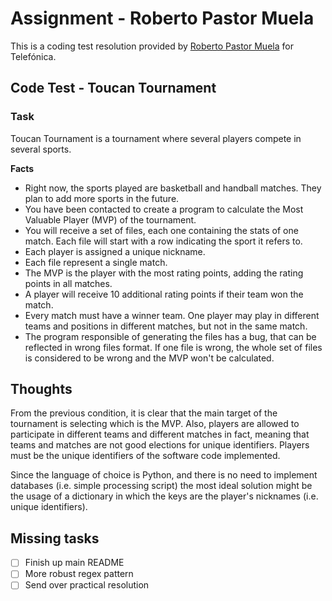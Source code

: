 # Assignment - Roberto Pastor Muela

This is a coding test resolution provided by
[Roberto Pastor Muela](https://www.linkedin.com/robertopastormuela)
for Telefónica.

## Code Test - Toucan Tournament

### **Task**

Toucan Tournament is a tournament where several players compete in
several sports.

**Facts**
- Right now, the sports played are basketball and handball matches.
  They plan to add more sports in the future.
- You have been contacted to create a program to calculate the Most
  Valuable Player (MVP) of the tournament.
- You will receive a set of files, each one containing the stats of one
  match. Each file will start with a row indicating the sport it refers to.
- Each player is assigned a unique nickname.
- Each file represent a single match.
- The MVP is the player with the most rating points, adding the rating points in all matches.
- A player will receive 10 additional rating points if their team won the match.
- Every match must have a winner team. One player may play in different teams and
  positions in different matches, but not in the same match.
- The program responsible of generating the files has a bug, that can
  be reflected in wrong files format. If one file is wrong, the whole set of files
  is considered to be wrong and the MVP won't be calculated.

## Thoughts

From the previous condition, it is clear that the main target of the tournament is
selecting which is the MVP. Also, players are allowed to participate in different
teams and different matches in fact, meaning that teams and matches are not good
elections for unique identifiers. Players must be the unique identifiers of the
software code implemented.

Since the language of choice is Python, and there is no need to implement databases
(i.e. simple processing script) the most ideal solution might be the usage of a
dictionary in which the keys are the player's nicknames (i.e. unique identifiers).

## Missing tasks

- [ ] Finish up main README
- [ ] More robust regex pattern
- [ ] Send over practical resolution
